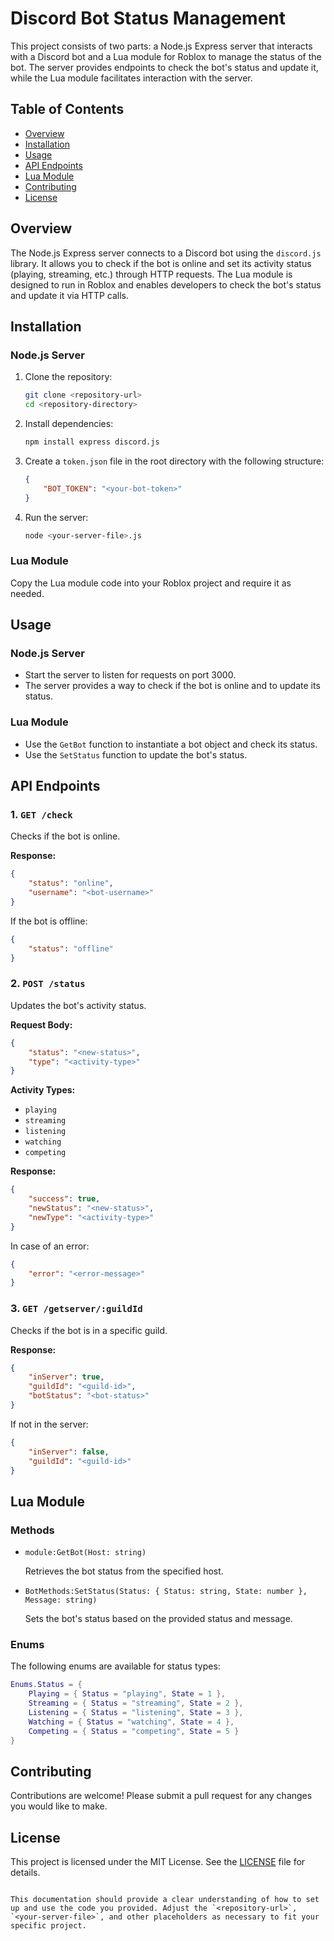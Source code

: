 
# Discord Bot Status Management

This project consists of two parts: a Node.js Express server that interacts with a Discord bot and a Lua module for Roblox to manage the status of the bot. The server provides endpoints to check the bot's status and update it, while the Lua module facilitates interaction with the server.

## Table of Contents
- [Overview](#overview)
- [Installation](#installation)
- [Usage](#usage)
- [API Endpoints](#api-endpoints)
- [Lua Module](#lua-module)
- [Contributing](#contributing)
- [License](#license)

## Overview

The Node.js Express server connects to a Discord bot using the `discord.js` library. It allows you to check if the bot is online and set its activity status (playing, streaming, etc.) through HTTP requests. The Lua module is designed to run in Roblox and enables developers to check the bot's status and update it via HTTP calls.

## Installation

### Node.js Server

1. Clone the repository:
   ```bash
   git clone <repository-url>
   cd <repository-directory>
   ```

2. Install dependencies:
   ```bash
   npm install express discord.js
   ```

3. Create a `token.json` file in the root directory with the following structure:
   ```json
   {
       "BOT_TOKEN": "<your-bot-token>"
   }
   ```

4. Run the server:
   ```bash
   node <your-server-file>.js
   ```

### Lua Module

Copy the Lua module code into your Roblox project and require it as needed.

## Usage

### Node.js Server

- Start the server to listen for requests on port 3000.
- The server provides a way to check if the bot is online and to update its status.

### Lua Module

- Use the `GetBot` function to instantiate a bot object and check its status.
- Use the `SetStatus` function to update the bot's status.

## API Endpoints

### 1. `GET /check`

Checks if the bot is online.

**Response:**
```json
{
    "status": "online",
    "username": "<bot-username>"
}
```
If the bot is offline:
```json
{
    "status": "offline"
}
```

### 2. `POST /status`

Updates the bot's activity status.

**Request Body:**
```json
{
    "status": "<new-status>",
    "type": "<activity-type>"
}
```

**Activity Types:**
- `playing`
- `streaming`
- `listening`
- `watching`
- `competing`

**Response:**
```json
{
    "success": true,
    "newStatus": "<new-status>",
    "newType": "<activity-type>"
}
```
In case of an error:
```json
{
    "error": "<error-message>"
}
```

### 3. `GET /getserver/:guildId`

Checks if the bot is in a specific guild.

**Response:**
```json
{
    "inServer": true,
    "guildId": "<guild-id>",
    "botStatus": "<bot-status>"
}
```
If not in the server:
```json
{
    "inServer": false,
    "guildId": "<guild-id>"
}
```

## Lua Module

### Methods

- `module:GetBot(Host: string)`

  Retrieves the bot status from the specified host.

- `BotMethods:SetStatus(Status: { Status: string, State: number }, Message: string)`

  Sets the bot's status based on the provided status and message.

### Enums

The following enums are available for status types:

```lua
Enums.Status = {
    Playing = { Status = "playing", State = 1 },
    Streaming = { Status = "streaming", State = 2 },
    Listening = { Status = "listening", State = 3 },
    Watching = { Status = "watching", State = 4 },
    Competing = { Status = "competing", State = 5 }
}
```

## Contributing

Contributions are welcome! Please submit a pull request for any changes you would like to make.

## License

This project is licensed under the MIT License. See the [LICENSE](LICENSE) file for details.
```

This documentation should provide a clear understanding of how to set up and use the code you provided. Adjust the `<repository-url>`, `<your-server-file>`, and other placeholders as necessary to fit your specific project.
